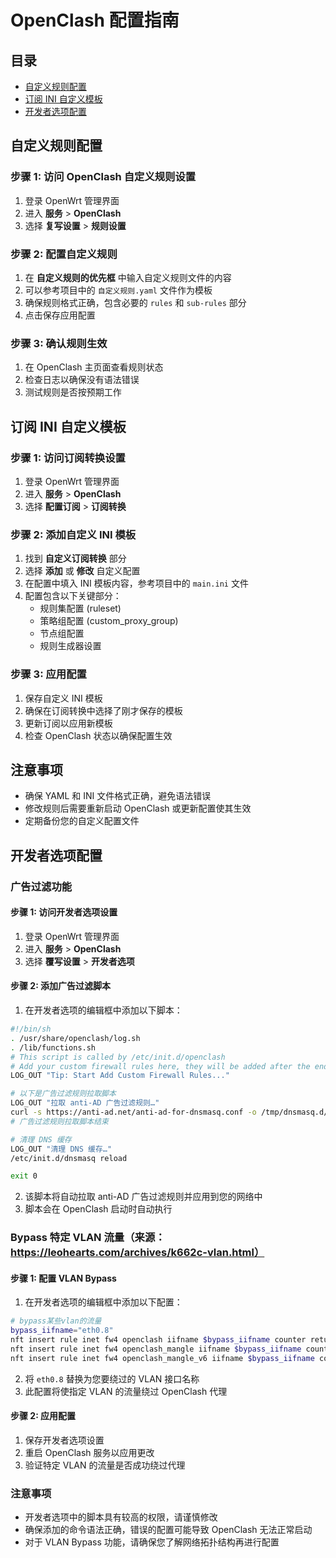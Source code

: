 # OpenClash 配置指南

## 目录
- [自定义规则配置](#自定义规则配置)
- [订阅 INI 自定义模板](#订阅-ini-自定义模板)
- [开发者选项配置](#开发者选项配置)

## 自定义规则配置

### 步骤 1: 访问 OpenClash 自定义规则设置
1. 登录 OpenWrt 管理界面
2. 进入 **服务** > **OpenClash** 
3. 选择 **复写设置** > **规则设置**

### 步骤 2: 配置自定义规则
1. 在 **自定义规则的优先框** 中输入自定义规则文件的内容
2. 可以参考项目中的 `自定义规则.yaml` 文件作为模板
3. 确保规则格式正确，包含必要的 `rules` 和 `sub-rules` 部分
4. 点击保存应用配置

### 步骤 3: 确认规则生效
1. 在 OpenClash 主页面查看规则状态
2. 检查日志以确保没有语法错误
3. 测试规则是否按预期工作

## 订阅 INI 自定义模板

### 步骤 1: 访问订阅转换设置
1. 登录 OpenWrt 管理界面
2. 进入 **服务** > **OpenClash**
3. 选择 **配置订阅** > **订阅转换**

### 步骤 2: 添加自定义 INI 模板
1. 找到 **自定义订阅转换** 部分
2. 选择 **添加** 或 **修改** 自定义配置
3. 在配置中填入 INI 模板内容，参考项目中的 `main.ini` 文件
4. 配置包含以下关键部分：
   - 规则集配置 (ruleset)
   - 策略组配置 (custom_proxy_group)
   - 节点组配置
   - 规则生成器设置

### 步骤 3: 应用配置
1. 保存自定义 INI 模板
2. 确保在订阅转换中选择了刚才保存的模板
3. 更新订阅以应用新模板
4. 检查 OpenClash 状态以确保配置生效

## 注意事项
- 确保 YAML 和 INI 文件格式正确，避免语法错误
- 修改规则后需要重新启动 OpenClash 或更新配置使其生效
- 定期备份您的自定义配置文件

## 开发者选项配置

### 广告过滤功能

#### 步骤 1: 访问开发者选项设置
1. 登录 OpenWrt 管理界面
2. 进入 **服务** > **OpenClash** 
3. 选择 **覆写设置** > **开发者选项**

#### 步骤 2: 添加广告过滤脚本
1. 在开发者选项的编辑框中添加以下脚本：
```bash
#!/bin/sh  
. /usr/share/openclash/log.sh  
. /lib/functions.sh  
# This script is called by /etc/init.d/openclash  
# Add your custom firewall rules here, they will be added after the end of the OpenClash iptables rules  
LOG_OUT "Tip: Start Add Custom Firewall Rules..."

# 以下是广告过滤规则拉取脚本  
LOG_OUT "拉取 anti-AD 广告过滤规则…"  
curl -s https://anti-ad.net/anti-ad-for-dnsmasq.conf -o /tmp/dnsmasq.d/anti-ad-for-dnsmasq.conf  
# 广告过滤规则拉取脚本结束

# 清理 DNS 缓存  
LOG_OUT "清理 DNS 缓存…"  
/etc/init.d/dnsmasq reload

exit 0
```

2. 该脚本将自动拉取 anti-AD 广告过滤规则并应用到您的网络中
3. 脚本会在 OpenClash 启动时自动执行

### Bypass 特定 VLAN 流量（来源：https://leohearts.com/archives/k662c-vlan.html）

#### 步骤 1: 配置 VLAN Bypass
1. 在开发者选项的编辑框中添加以下配置：
```bash
# bypass某些vlan的流量
bypass_iifname="eth0.8"
nft insert rule inet fw4 openclash iifname $bypass_iifname counter return
nft insert rule inet fw4 openclash_mangle iifname $bypass_iifname counter return
nft insert rule inet fw4 openclash_mangle_v6 iifname $bypass_iifname counter return
```

2. 将 `eth0.8` 替换为您要绕过的 VLAN 接口名称
3. 此配置将使指定 VLAN 的流量绕过 OpenClash 代理

#### 步骤 2: 应用配置
1. 保存开发者选项设置
2. 重启 OpenClash 服务以应用更改
3. 验证特定 VLAN 的流量是否成功绕过代理

### 注意事项
- 开发者选项中的脚本具有较高的权限，请谨慎修改
- 确保添加的命令语法正确，错误的配置可能导致 OpenClash 无法正常启动
- 对于 VLAN Bypass 功能，请确保您了解网络拓扑结构再进行配置
